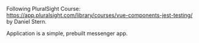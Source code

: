 Following PluralSight Course:
https://app.pluralsight.com/library/courses/vue-components-jest-testing/
by Daniel Stern.

Application is a simple, prebuilt messenger app.